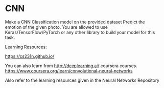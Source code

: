 # CNN

Make a CNN Classification model on the provided dataset
Predict the emotion of the given photo.
You are allowed to use Keras/TensorFlow/PyTorch or any other library to build your model for this task.

Learning Resources:

https://cs231n.github.io/

You can also learn from http://deeplearning.ai/ coursera courses.
https://www.coursera.org/learn/convolutional-neural-networks

Also refer to the learning resources given in the Neural Networks Repository
